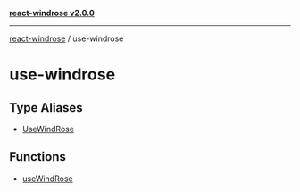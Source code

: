 [**react-windrose v2.0.0**](../README.md)

***

[react-windrose](../README.md) / use-windrose

# use-windrose

## Type Aliases

- [UseWindRose](type-aliases/UseWindRose.md)

## Functions

- [useWindRose](functions/useWindRose.md)
